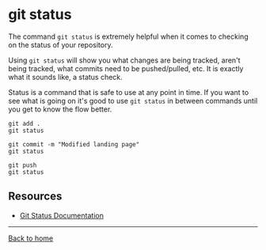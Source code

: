 # git status
The command `git status` is extremely helpful when it comes to checking on the status of your repository.

Using `git status` will show you what changes are being tracked, aren't being tracked, what commits need to be pushed/pulled, etc. It is exactly what it sounds like, a status check. 

Status is a command that is safe to use at any point in time.  If you want to see what is going on it's good to use `git status` in between commands until you get to know the flow better.
```
git add .
git status

git commit -m "Modified landing page"
git status

git push
git status
```
## Resources

- [Git Status Documentation](https://git-scm.com/docs/git-status)
---
[Back to home](../README.md)
